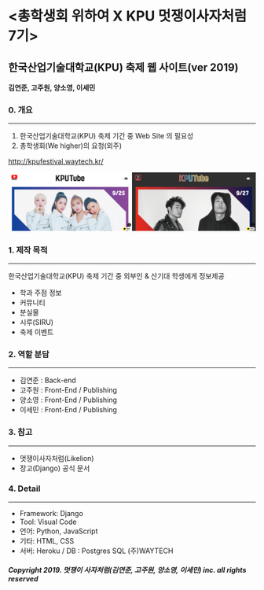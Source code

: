 # <총학생회 위하여 X KPU 멋쟁이사자처럼 7기>
##  한국산업기술대학교(KPU) 축제 웹 사이트(ver 2019)

__김연준, 고주원, 양소영, 이세민__

### 0. 개요
------------------------------
1. 한국산업기술대학교(KPU) 축제 기간 중 Web Site 의 필요성
2. 총학생회(We higher)의 요청(외주)

http://kpufestival.waytech.kr/


<img src="/images/up.png" width="50%"><img src="/images/up_change.png" width="50%">



### 1. 제작 목적
------------------------------
한국산업기술대학교(KPU) 축제 기간 중 외부인 & 산기대 학생에게 정보제공
- 학과 주점 정보
- 커뮤니티
- 분실물
- 시루(SIRU)
- 축제 이벤트

### 2. 역할 분담
------------------------------
 * 김연준 : Back-end
 * 고주원 : Front-End / Publishing
 * 양소영 : Front-End / Publishing
 * 이세민 : Front-End / Publishing

### 3. 참고
------------------------------
 * 멋쟁이사자처럼(Likelion)
 * 장고(Django) 공식 문서
 
### 4. Detail
------------------------------
 * Framework: Django
 * Tool: Visual Code
 * 언어: Python, JavaScript
 * 기타: HTML, CSS
 * 서버: Heroku / DB : Postgres SQL
         (주)WAYTECH
 
##### Copyright 2019. 멋쟁이 사자처럼(김연준, 고주원, 양소영, 이세민) inc. all rights reserved
